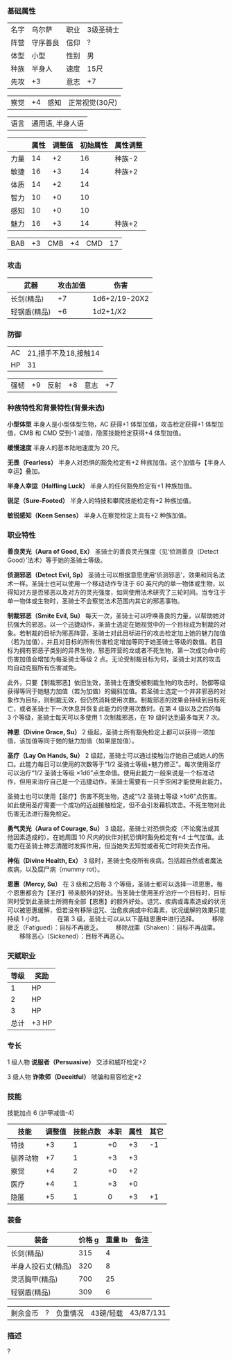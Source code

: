 ### 基础属性

<table>
  <tr>
      <td>名字</td>
      <td>乌尔萨</td>
      <td>职业</td>
      <td>3级圣骑士</td>
  </tr>
  <tr>
      <td>阵营</td>
      <td>守序善良</td>
      <td>信仰</td>
      <td>?</td>
  </tr>
  <tr>
      <td>体型</td>
      <td>小型</td>
      <td>性别</td>
      <td>男</td>
  </tr>
  <tr>
      <td>种族</td>
      <td>半身人</td>
      <td>速度</td>
      <td>15尺</td>
  </tr>
  <tr>
      <td>先攻</td>
      <td>+3</td>
      <td>意志</td>
      <td>+7</td>
  </tr>
</table>
<table>
  <tr>
      <td>察觉</td>
      <td>+4</td>
      <td>感知</td>
      <td>正常视觉(30尺)</td>
  </tr>
</table>
<table>
    <tr>
        <td>语言</td>
        <td>通用语, 半身人语</td>
    </tr>
</table>

|      | 属性 | 调整值 | 初始属性 | 属性调整 |
| ---- | ---- | ------ | -------- | -------- |
| 力量 | 14   | +2     | 16       | 种族-2   |
| 敏捷 | 16   | +3     | 14       | 种族+2   |
| 体质 | 14   | +2     | 14       |
| 智力 | 10   | +0     | 10       |
| 感知 | 10   | +0     | 10       |
| 魅力 | 16   | +3     | 14       | 种族+2   |

<table>
    <tr>
        <td>BAB</td>
        <td>+3</td>
        <td>CMB</td>
        <td>+4</td>
        <td>CMD</td>
        <td>17</td>
    </tr>
</table>

### 攻击

| 武器         | 攻击加值 | 伤害          |
| ------------ | -------- | ------------- |
| 长剑(精品)   | +7       | 1d6+2/19-20X2 |
| 轻钢盾(精品) | +6       | 1d2+1/X2      |

### 防御

<table>
    <tr>
        <td>AC</td>
        <td>21,措手不及18,接触14</td>
    </tr>
	<tr>
        <td>HP</td>
        <td>31</td>
    </tr>
</table>
<table>
    <tr>
        <td>强韧</td>
        <td>+9</td>
        <td>反射</td>
        <td>+8</td>
        <td>意志</td>
        <td>+7</td>
    </tr>
</table>

### 种族特性和背景特性(背景未选)

**小型体型** 半身人是小型体型生物，AC 获得+1 体型加值，攻击检定获得+1 体型加值，CMB 和 CMD 受到-1 减值，隐匿技能检定获得+4 体型加值。

**缓慢速度** 半身人的基本陆地速度为 20 尺。

**无畏（Fearless）** 半身人对恐惧的豁免检定有+2 种族加值。这个加值与【半身人幸运】叠加。

**半身人幸运（Halfling Luck）** 半身人的任何豁免检定有+1 种族加值。

**锐足（Sure-Footed）** 半身人的特技和攀爬技能检定有+2 种族加值。

**敏锐感知（Keen Senses）** 半身人在察觉检定上具有+2 种族加值。

### 职业特性

**善良灵光（Aura of Good, Ex）** 圣骑士的善良灵光强度（见‘侦测善良（Detect Good）’法术）等于她的圣骑士等级。

**侦测邪恶（Detect Evil, Sp）** 圣骑士可以根据意愿使用‘侦测邪恶’，效果和同名法术一样。圣骑士也可以使用一个移动动作专注于 60 英尺内的单一物体或生物，以得知对方是否邪恶以及对方的灵光强度，如同使用法术研究了三轮时间。当专注于单一物体或生物时，圣骑士不会察觉法术范围内其它的邪恶事物。

**制裁邪恶（Smite Evil, Su）** 每天一次，圣骑士可以呼唤善良的力量，以帮助她对抗强大的邪恶。以一个迅捷动作，圣骑士选定在她视觉中的一个目标成为制裁的对象。若制裁的目标为邪恶阵营，圣骑士对此目标进行的攻击检定加上她的魅力加值（若为加值），并且对目标的所有伤害检定增加等同于她圣骑士等级的数值。若目标为拥有邪恶子类别的异界生物，邪恶阵营的龙或者不死生物，第一次成功命中的伤害加值会增加为每圣骑士等级 2 点。无论受制裁目标为何，圣骑士对其的攻击均自动克服所有伤害减免。

此外，只要【制裁邪恶】依旧生效，圣骑士在遭受被制裁生物的攻击时，防御等级获得等同于她魅力加值（若为加值）的偏斜加值。若圣骑士选定一个并非邪恶的对象作为目标，则制裁无效，但仍然消耗使用次数。制裁邪恶的效果会持续到目标死亡，或者圣骑士下一次休息并恢复此能力的使用次数时。在第 4 级以及之后的每 3 个等级，圣骑士每天可以多使用 1 次制裁邪恶，在 19 级时达到最多每天 7 次。

**神恩（Divine Grace, Su）** 2 级起，圣骑士所有豁免检定上都可以获得一项加值，该加值等同于她的魅力加值（如果是加值）。

**圣疗（Lay On Hands, Su）** 2 级起，圣骑士可以通过接触治疗她自己或她人的伤口。此能力每日可以使用的次数等于“1/2 圣骑士等级+魅力修正”。每次使用圣疗可以治疗“1/2 圣骑士等级 ×1d6”点生命值。使用此能力一般来说是一个标准动作，但用来治疗自己是一个迅捷动作。圣骑士需要有一只手空闲才能使用此能力。

圣骑士也可以使用【圣疗】伤害不死生物，造成“1/2 圣骑士等级 ×1d6”点伤害。如此使用圣疗需要一个成功的近战接触检定，但不会引发藉机攻击。不死生物对此伤害无法进行豁免检定。

**勇气灵光（Aura of Courage, Su）** 3 级起，圣骑士对恐惧免疫（不论魔法或其他因素造成的）。在她周围 10 尺内的伙伴对抗恐惧时豁免检定有+4 士气加值。此能力在圣骑士神志清醒时发挥作用，但当她失去知觉或者死亡时将失去作用。

**神佑（Divine Health, Ex）** 3 级时，圣骑士免疫所有疾病，包括超自然或者魔法疾病，以及腐尸病（mummy rot）。

**恩惠（Mercy, Su）** 在 3 级和之后每 3 个等级，圣骑士都可以选择一项恩惠。每个恩惠都会为【圣疗】带来额外的好处。当圣骑士使用圣疗治疗一个目标时，目标同时受到此圣骑士所拥有全部【恩惠】的额外好处。诅咒、疾病或毒素造成的状况可以被恩惠缓解，但若没有移除诅咒、治愈疾病或中和毒素，状况缓解的效果只能持续 1 小时。
　　在第 3 级，圣骑士可以从以下基础恩惠中进行选择。
　　移除疲乏（Fatigued）：目标不再疲乏。
　　移除战栗（Shaken）：目标不再战栗。
　　移除恶心（Sickened）：目标不再恶心。

### 天赋职业

| 等级 | 奖励  |
| ---- | ----- |
| 1    | HP    |
| 2    | HP    |
| 3    | HP    |
| 总计 | +3 HP |

### 专长

1 级人物 **说服者（Persuasive）** 交涉和威吓检定+2

3 级人物 **诈欺师（Deceitful）** 唬骗和易容检定+2

### 技能

技能加点 6 (护甲减值-4)

| 技能     | 调整值 | 技能点数 | 本职 | 属性 | 其它 |
| -------- | ------ | -------- | ---- | ---- | ---- |
| 特技     | +3     | 1        | +0   | +3   | -1   |
| 驯养动物 | +7     | 1        | +3   | +3   |
| 察觉     | +4     | 2        | +0   | +2   |
| 医疗     | +4     | 1        | +3   | +0   |
| 隐匿     | +5     | 1        | 0    | +3   | +1   |

### 装备

| 装备               | 价格 g | 重量 lb | 备注 |
| ------------------ | ------ | ------- | ---- |
| 长剑(精品)         | 315    | 4       |
| 半身人投石丈(精品) | 320    | 8       |
| 灵活胸甲(精品)     | 700    | 25      |
| 轻钢盾(精品)       | 309    | 6       |

<table>
    <tr>
        <td>剩余金币</td>
        <td>?</td>
        <td>负重情况</td>
        <td>43磅/轻载</td>
        <td>43/87/131</td>
    </tr>
</table>

### 描述

?
